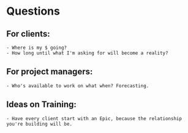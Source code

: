 # Questions



## For clients:
    - Where is my $ going?
    - How long until what I'm asking for will become a reality?

## For project managers:
    - Who's available to work on what when? Forecasting.

## Ideas on Training:
    - Have every client start with an Epic, because the relationship you're building will be.

